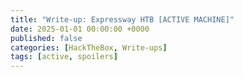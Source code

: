 ```yaml
---
title: "Write-up: Expressway HTB [ACTIVE MACHINE]"
date: 2025-01-01 00:00:00 +0000  
published: false  
categories: [HackTheBox, Write-ups]
tags: [active, spoilers]
---
```


